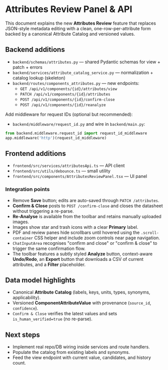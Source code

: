 # Attributes Review Panel & API

This document explains the new **Attributes Review** feature that replaces JSON-style metadata editing with a clean, one-row-per-attribute form backed by a canonical Attribute Catalog and versioned values.

## Backend additions
- `backend/schemas/attributes.py` — shared Pydantic schemas for view + patch + errors
- `backend/services/attribute_catalog_service.py` — normalization + catalog lookup (skeleton)
- `backend/routes/components_attributes.py` — new endpoints:
  - `GET /api/v1/components/{id}/attributes/view`
  - `PATCH /api/v1/components/{id}/attributes`
  - `POST /api/v1/components/{id}/confirm-close`
  - `POST /api/v1/components/{id}/reanalyze`

Add middleware for request IDs (optional but recommended):
- `backend/middleware/request_id.py` and wire in `backend/main.py`:

```python
from backend.middleware.request_id import request_id_middleware
app.middleware('http')(request_id_middleware)
```

## Frontend additions
- `frontend/src/services/attributesApi.ts` — API client
- `frontend/src/utils/debounce.ts` — small utility
- `frontend/src/components/AttributesReviewPanel.tsx` — UI panel

### Integration points
- Remove **Save** button; edits are auto-saved through `PATCH /attributes`.
- **Confirm & Close** posts to `POST /confirm-close` and closes the datasheet without triggering a re-parse.
- **Re-Analyse** is available from the toolbar and retains manually uploaded images.
- Images show star and trash icons with a clear **Primary** label.
- PDF and review panes hide scrollbars until hovered using the `.scroll-container` CSS helper and include zoom controls near page navigation.
- `ChatInputArea` recognises "confirm and close" or "confirm & close" to trigger the same confirmation flow.
- The toolbar features a subtly styled **Analyze** button, context-aware **Undo/Redo**, an **Export** button that downloads a CSV of current attributes, and a **Filter** placeholder.

## Data model highlights
- Canonical **Attribute Catalog** (labels, keys, units, types, synonyms, applicability).
- Versioned **ComponentAttributeValue** with provenance (`source_id`, `confidence`).
- `Confirm & Close` verifies the latest values and sets `is_human_verified=true` (no re-parse).

## Next steps
- Implement real repo/DB wiring inside services and route handlers.
- Populate the catalog from existing labels and synonyms.
- Feed the view endpoint with current value, candidates, and history count.
